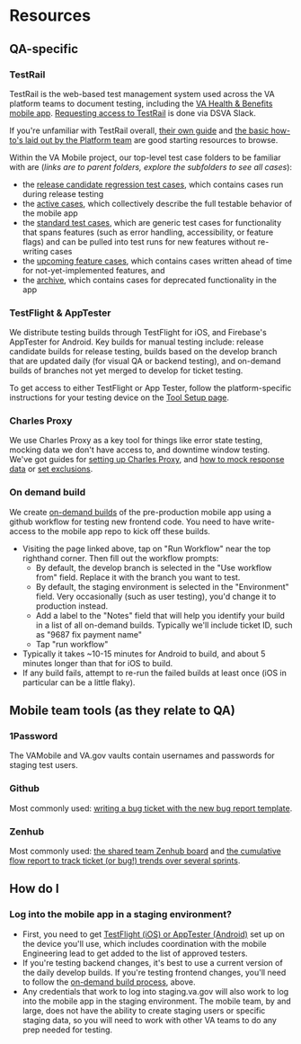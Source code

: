 # Resources

## QA-specific 
### TestRail
TestRail is the web-based test management system used across the VA platform teams to document testing, including the [VA Health & Benefits mobile app](https://dsvavsp.testrail.io/index.php?/runs/overview/29). [Requesting access to TestRail](https://depo-platform-documentation.scrollhelp.site/getting-started/request-access-to-tools#Requestaccesstotools-Additionalaccessfordevelopers) is done via DSVA Slack.

If you're unfamiliar with TestRail overall, [their own guide](https://support.testrail.com/hc/en-us/articles/7076810203028-Introduction-to-TestRail) and [the basic how-to's laid out by the Platform team](https://depo-platform-documentation.scrollhelp.site/developer-docs/testrail-guide) are good starting resources to browse.

Within the VA Mobile project, our top-level test case folders to be familiar with are (_links are to parent folders, explore the subfolders to see all cases_):
- the [release candidate regression test cases](https://dsvavsp.testrail.io/index.php?/suites/view/92&group_by=cases:section_id&group_order=desc&display_deleted_cases=0&group_id=2160), which contains cases run during release testing
- the [active cases](https://dsvavsp.testrail.io/index.php?/suites/view/92&group_by=cases:section_id&group_order=desc&display_deleted_cases=0&group_id=3347), which collectively describe the full testable behavior of the mobile app
- the [standard test cases](https://dsvavsp.testrail.io/index.php?/suites/view/92&group_by=cases:section_id&group_order=desc&display_deleted_cases=0&group_id=8944), which are generic test cases for functionality that spans features (such as error handling, accessibility, or feature flags) and can be pulled into test runs for new features without re-writing cases
- the [upcoming feature cases](https://dsvavsp.testrail.io/index.php?/suites/view/92&group_by=cases:section_id&group_order=desc&display_deleted_cases=0&group_id=5648), which contains cases written ahead of time for not-yet-implemented features, and
- the [archive](https://dsvavsp.testrail.io/index.php?/suites/view/92&group_by=cases:section_id&group_order=desc&display_deleted_cases=0&group_id=3467), which contains cases for deprecated functionality in the app

### TestFlight & AppTester
We distribute testing builds through TestFlight for iOS, and Firebase's AppTester for Android. Key builds for manual testing include: release candidate builds for release testing, builds based on the develop branch that are updated daily (for visual QA or backend testing), and on-demand builds of branches not yet merged to develop for ticket testing.

To get access to either TestFlight or App Tester, follow the platform-specific instructions for your testing device on the [Tool Setup page](https://department-of-veterans-affairs.github.io/va-mobile-app/docs/QA/Tool%20Setup).

### Charles Proxy
We use Charles Proxy as a key tool for things like error state testing, mocking data we don't have access to, and downtime window testing. We've got guides for [setting up Charles Proxy](https://docs.google.com/document/d/1nUJCIfGTap6RJK_E6xqiKF0OQ4yH-gmi/edit?usp=sharing&ouid=116379542377954476916&rtpof=true&sd=true), and [how to mock response data](https://docs.google.com/document/d/10qeXwn55uGnx9wXj0FmKdLyh-dxwDNWj/edit?usp=sharing&ouid=116379542377954476916&rtpof=true&sd=true) or [set exclusions](https://docs.google.com/document/d/1_obvBLHnTTNZGb5N1Rezq8duZhy-rZ1g/edit).

### On demand build
We create [on-demand builds](https://github.com/department-of-veterans-affairs/va-mobile-app/actions/workflows/on_demand_build.yml) of the pre-production mobile app using a github workflow for testing new frontend code. You need to have write-access to the mobile app repo to kick off these builds.
- Visiting the page linked above, tap on "Run Workflow" near the top righthand corner. Then fill out the workflow prompts:
  - By default, the develop branch is selected in the "Use workflow from" field. Replace it with the branch you want to test.
  - By default, the staging environment is selected in the "Environment" field. Very occasionally (such as user testing), you'd change it to production instead.
  - Add a label to the "Notes" field that will help you identify your build in a list of all on-demand builds. Typically we'll include ticket ID, such as "9687 fix payment name"
  - Tap "run workflow"
- Typically it takes ~10-15 minutes for Android to build, and about 5 minutes longer than that for iOS to build.
- If any build fails, attempt to re-run the failed builds at least once (iOS in particular can be a little flaky).

## Mobile team tools (as they relate to QA)
### 1Password
The VAMobile and VA.gov vaults contain usernames and passwords for staging test users.

### Github
Most commonly used: [writing a bug ticket with the new bug report template](https://github.com/department-of-veterans-affairs/va-mobile-app/issues/new?assignees=&labels=bug&template=bug-report.md&title=BUG+-+%5BSEVERITY%5D+-+%5BiOS%2FAndroid%2FAll%5D+-+%5BShort+description%5D). 

### Zenhub
Most commonly used: [the shared team Zenhub board](https://app.zenhub.com/workspaces/va-mobile-60f1a34998bc75000f2a489f/board?repos=292052392) and [the cumulative flow report to track ticket (or bug!) trends over several sprints](https://app.zenhub.com/workspaces/va-mobile-60f1a34998bc75000f2a489f/reports/cumulative?r=&p[]=With%20QA&p[]=Icebox&p[]=With%20QA%281.43.0%20until%202%2F14%29&p[]=Ready%20to%20Merge%20to%20develop&p[]=Closed&p[]=With%20QA%20%28pre-develop%29&p[]=With%20QA%20%28develop%29&p[]=Blocked&df=06-15-2021&dt=06-15-2023&dr=24m&labels[]=bug&notLabels[]=).

## How do I
### Log into the mobile app in a staging environment?
- First, you need to get [TestFlight (iOS) or AppTester (Android)](https://department-of-veterans-affairs.github.io/va-mobile-app/docs/QA/QualityAssuranceProcess/Tool%20Setup) set up on the device you'll use, which includes coordination with the mobile Engineering lead to get added to the list of approved testers.
- If you're testing backend changes, it's best to use a current version of the daily develop builds. If you're testing frontend changes, you'll need to follow the [on-demand build process](https://department-of-veterans-affairs.github.io/va-mobile-app/docs/QA/QualityAssuranceProcess/Resources#on-demand-build), above.
- Any credentials that work to log into staging.va.gov will also work to log into the mobile app in the staging environment. The mobile team, by and large, does not have the ability to create staging users or specific staging data, so you will need to work with other VA teams to do any prep needed for testing.
